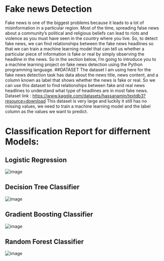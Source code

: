# Fake news Detection
Fake news is one of the biggest problems because it leads to a lot of misinformation in a particular region. Most of the time, spreading false news about a community’s political and religious beliefs can lead to riots and violence as you must have seen in the country where you live. So, to detect fake news, we can find relationships between the fake news headlines so that we can train a machine learning model that can tell us whether a particular piece of information is fake or real by simply observing the headline in the news. So in the section below, I’m going to introduce you to a machine learning project on fake news detection using the Python programming language. ##DATASET The dataset I am using here for the fake news detection task has data about the news title, news content, and a column known as label that shows whether the news is fake or real. So we can use this dataset to find relationships between fake and real news headlines to understand what type of headlines are in most fake news.
Dataset link : https://www.kaggle.com/datasets/hassanamin/textdb3?resource=download
This dataset is very large and luckily it still has no missing values, we need to train a machine learning model and the label column as the values we want to predict.
# Classification Report for differnent Models:
## Logistic Regression
![image](https://github.com/Rishabh-Verma-103/Fake_news_Detection/assets/111331691/5fcf8468-3889-4941-b894-f8049d1bb07a)
## Decision Tree Classifier
![image](https://github.com/Rishabh-Verma-103/Fake_news_Detection/assets/111331691/66d42ab9-e9ac-44f4-aa79-2da21d99f28a)
## Gradient Boosting Classifier
![image](https://github.com/Rishabh-Verma-103/Fake_news_Detection/assets/111331691/9cdfe321-cb2f-4b91-baec-11c32479a6dd)
## Random Forest Classifier
![image](https://github.com/Rishabh-Verma-103/Fake_news_Detection/assets/111331691/44c7530a-4b4e-4310-9600-97549b0fe88c)
